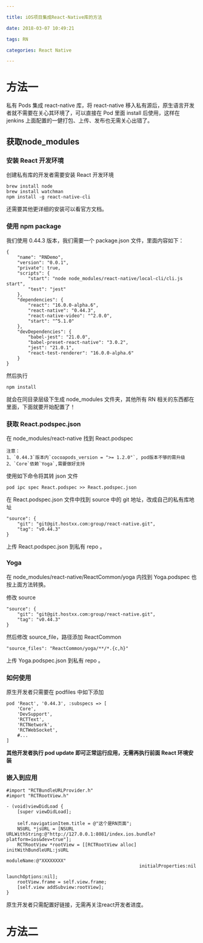 ```yaml
---

title: iOS项目集成React-Native库的方法

date: 2018-03-07 10:49:21

tags: RN

categories: React Native

---
```


# 方法一

私有 Pods 集成 react-native 库，将 react-native 移入私有源后，原生语言开发者就不需要在关心其环境了，可以直接在 Pod 里面 install 后使用，这样在 jenkins 上面配置的一健打包、上传、发布也无需关心出错了。

## 获取node_modules

### 安装 React 开发环境

创建私有库的开发者需要安装 React 开发环境

```
brew install node
brew install watchman
npm install -g react-native-cli
```

还需要其他更详细的安装可以看官方文档。

### 使用 npm package

我们使用 0.44.3 版本，我们需要一个 package.json 文件，里面内容如下：

```
{
	"name": "RNDemo",
	"version": "0.0.1",
	"private": true,
	"scripts": {
		"start": "node node_modules/react-native/local-cli/cli.js start",
		"test": "jest"
	},
	"dependencies": {
		"react": "16.0.0-alpha.6",
		"react-native": "0.44.3",
		"react-native-video": "^2.0.0",
		"start": "^5.1.0"
	},
	"devDependencies": {
		"babel-jest": "21.0.0",
		"babel-preset-react-native": "3.0.2",
		"jest": "21.0.1",
		"react-test-renderer": "16.0.0-alpha.6"
	}
}
```

然后执行

```
npm install
```

就会在同目录层级下生成 node_modules 文件夹，其他所有 RN 相关的东西都在里面，下面就要开始配置了！

### 获取 React.podspec.json

在 node_modules/react-native 找到 React.podspec 

```
注意：
1、`0.44.3`版本内`cocoapods_version = ">= 1.2.0"`, pod版本不够的需升级
2、`Core`依赖`Yoga`,需要做好支持
```

使用如下命令将其转 json 文件

```
pod ipc spec React.podspec >> React.podspec.json
```

在 React.podspec.json 文件中找到 source 中的 git 地址，改成自己的私有库地址

```
"source": {
	"git": "git@git.hostxx.com:group/react-native.git",
	"tag": "v0.44.3"
}
```

上传 React.podspec.json 到私有 repo 。

### Yoga

在 node_modules/react-native/ReactCommon/yoga 内找到 Yoga.podspec 也按上面方法转换。

修改 source

```
"source": {
	"git": "git@git.hostxx.com:group/react-native.git",
	"tag": "v0.44.3"
}
```

然后修改 source_file，路径添加 ReactCommon

```
"source_files": "ReactCommon/yoga/**/*.{c,h}"
```

上传 Yoga.podspec.json 到私有 repo 。

### 如何使用

原生开发者只需要在 podfiles 中如下添加

```
pod 'React', '0.44.3', :subspecs => [
    'Core',
    'DevSupport',
    'RCTText',
    'RCTNetwork',
    'RCTWebSocket',
    #...
]
```

**其他开发者执行 pod update 即可正常运行应用，无需再执行前面 React 环境安装**

### 嵌入到应用

```
#import "RCTBundleURLProvider.h"
#import "RCTRootView.h"

- (void)viewDidLoad {
    [super viewDidLoad];
    
    self.navigationItem.title = @"这个是RN页面";
    NSURL *jsURL = [NSURL URLWithString:@"http://127.0.0.1:8081/index.ios.bundle?platform=ios&dev=true"];
    RCTRootView *rootView = [[RCTRootView alloc] initWithBundleURL:jsURL
                                                        moduleName:@"XXXXXXXX"
                                                 initialProperties:nil
                                                     launchOptions:nil];
    rootView.frame = self.view.frame;
    [self.view addSubview:rootView];
}
```

原生开发者只需配置好链接，无需再关注react开发者进度。


# 方法二


















